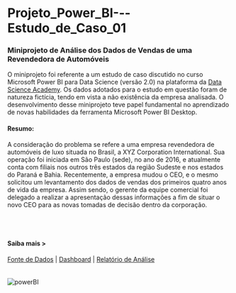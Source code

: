 # Projeto_Power_BI---Estudo_de_Caso_01

### Miniprojeto de Análise dos Dados de Vendas de uma Revendedora de Automóveis
O miniprojeto foi referente a um estudo de caso discutido no curso Microsoft Power BI para Data Science (versão 2.0) na plataforma da [Data Science Academy](www.datascienceacademy.com.br). Os dados adotados para o estudo em questão foram de natureza fictícia, tendo em vista a não existência da empresa analisada. O desenvolvimento desse miniprojeto teve papel fundamental no aprendizado de novas habilidades da ferramenta Microsoft Power BI Desktop.
#### Resumo:
A consideração do problema se refere a uma empresa revendedora de automóveis de luxo situada no Brasil, a XYZ Corporation International. Sua operação foi iniciada em São Paulo (sede), no ano de 2016, e atualmente conta com filiais nos outros três estados da região Sudeste e nos estados do Paraná e Bahia. Recentemente, a empresa mudou o CEO, e o mesmo solicitou um levantamento dos dados de vendas dos primeiros quatro anos de vida da empresa. Assim sendo, o gerente da equipe comercial foi delegado a realizar a apresentação dessas informações a fim de situar o novo CEO para as novas tomadas de decisão dentro da corporação.
<br />
<br />
<br />
<br />
#### Saiba mais >
[Fonte de Dados](https://github.com/0liveiraVictor/Projeto_Power_BI---Estudo_de_Caso_01/blob/main/Fonte_de_Dados.xlsx)
| [Dashboard](https://github.com/0liveiraVictor/Projeto_Power_BI---Estudo_de_Caso_01/blob/main/Dashboard---Estudo_%20de_Caso_01.pbix)
| [Relatório de Análise](https://github.com/0liveiraVictor/Projeto_Power_BI---Estudo_de_Caso_01/blob/main/Relat%C3%B3rio_de_An%C3%A1lise---Estudo_%20de_Caso_01.pdf)
<br />
<br />
<br />
![powerBI](https://user-images.githubusercontent.com/106946476/172984958-635480bc-7d00-4391-b4e9-28d6d92dac0a.png)

